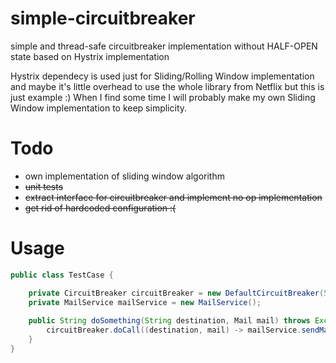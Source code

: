 # simple-circuitbreaker
simple and thread-safe circuitbreaker implementation without HALF-OPEN state based on Hystrix implementation


Hystrix dependecy is used just for Sliding/Rolling Window implementation and maybe it's little overhead to use the whole library from Netflix but this is just example :) When I find some time I will probably make my own Sliding Window implementation to keep simplicity.  


# Todo 

 * own implementation of sliding window algorithm
 * ~~unit tests~~
 * ~~extract interface for circuitbreaker and implement no op implementation~~
 * ~~get rid of hardcoded configuration :(~~

# Usage

```java
public class TestCase {

    private CircuitBreaker circuitBreaker = new DefaultCircuitBreaker(5, TimeUnit.MINUTES);
    private MailService mailService = new MailService();
 		
    public String doSomething(String destination, Mail mail) throws Exception {
        circuitBreaker.doCall((destination, mail) -> mailService.sendMail(destination, mail));
    }
}

```
